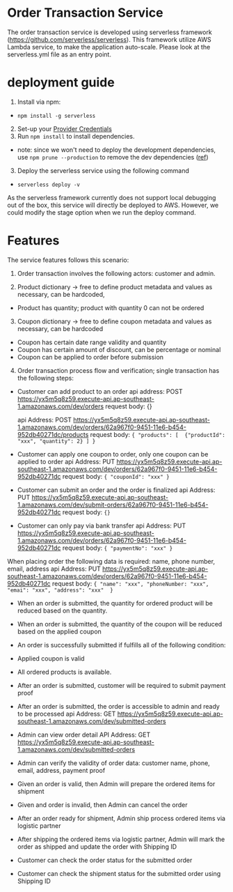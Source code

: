 # Order Transaction Service
The order transaction service is developed using serverless framework (https://github.com/serverless/serverless). This framework utilize AWS Lambda service, to make the application auto-scale. Please look at the serverless.yml file as an entry point.

# deployment guide
1. Install via npm:
  * `npm install -g serverless`

2. Set-up your [Provider Credentials](https://github.com/serverless/serverless/blob/master/docs/02-providers/aws/01-setup.md)
3. Run `npm install` to install dependencies.
  * note: since we won't need to deploy the development dependencies, use `npm prune --production` to remove the dev dependencies ([ref](https://github.com/serverless/serverless/issues/569)) 
3. Deploy the serverless service using the following command
  * `serverless deploy -v`

As the serverless framework currently does not support local debugging out of the box, this service will directly be deployed to AWS. However, we could modify the stage option when we run the deploy command.

# Features
The service features follows this scenario:

1. Order transaction involves the following actors: customer and admin.

2. Product dictionary → free to define product metadata and values as necessary, can be hardcoded,
  * Product has quantity; product with quantity 0 can not be ordered
3. Coupon dictionary → free to define coupon metadata and values as necessary, can be hardcoded
  * Coupon has certain date range validity and quantity
  * Coupon has certain amount of discount, can be percentage or nominal
  * Coupon can be applied to order before submission
4. Order transaction process flow and verification; single transaction has the following steps:
  * Customer can add product to an order
    api address: POST https://yx5m5q8z59.execute-api.ap-southeast-1.amazonaws.com/dev/orders
    request body: {}
    
    api Address: POST https://yx5m5q8z59.execute-api.ap-southeast-1.amazonaws.com/dev/orders/62a967f0-9451-11e6-b454-952db40271dc/products
    request body:
    `{
     "products": [ 
      {"productId": "xxx", "quantity": 2}
      ]
    }`
    
  * Customer can apply one coupon to order, only one coupon can be applied to order
    api Address: PUT https://yx5m5q8z59.execute-api.ap-southeast-1.amazonaws.com/dev/orders/62a967f0-9451-11e6-b454-952db40271dc
    request body:
    `{
     "couponId": "xxx"
    }`
  
  * Customer can submit an order and the order is finalized
    api Address: PUT https://yx5m5q8z59.execute-api.ap-southeast-1.amazonaws.com/dev/submit-orders/62a967f0-9451-11e6-b454-952db40271dc
    request body:
    `{}`
    
  * Customer can only pay via bank transfer
   api Address: PUT https://yx5m5q8z59.execute-api.ap-southeast-1.amazonaws.com/dev/orders/62a967f0-9451-11e6-b454-952db40271dc
    request body:
    `{
     "paymentNo": "xxx"
    }`
  
  When placing order the following data is required: name, phone number, email, address
  api Address: PUT https://yx5m5q8z59.execute-api.ap-southeast-1.amazonaws.com/dev/orders/62a967f0-9451-11e6-b454-952db40271dc
    request body:
    `{
     "name": "xxx", "phoneNumber: "xxx", "emai": "xxx", "address": "xxx" 
    }`
  * When an order is submitted, the quantity for ordered product will be reduced based on the quantity.
  * When an order is submitted, the quantity of the coupon will be reduced based on the applied coupon
  * An order is successfully submitted if fulfills all of the following condition:
  * Applied coupon is valid
   * All ordered products is available.
   * After an order is submitted, customer will be required to submit payment proof
  * After an order is submitted, the order is accessible to admin and ready to be processed
  api Address: GET https://yx5m5q8z59.execute-api.ap-southeast-1.amazonaws.com/dev/submitted-orders
  
  * Admin can view order detail
  API Address: GET https://yx5m5q8z59.execute-api.ap-southeast-1.amazonaws.com/dev/submitted-orders
  
  * Admin can verify the validity of order data: customer name, phone, email, address, payment proof
   * Given an order is valid, then Admin will prepare the ordered items for shipment
   * Given and order is invalid, then Admin can cancel the order
  * After an order ready for shipment, Admin ship process ordered items via logistic partner
  * After shipping the ordered items via logistic partner, Admin will mark the order as shipped and update the order with Shipping ID
  * Customer can check the order status for the submitted order
  * Customer can check the shipment status for the submitted order using Shipping ID
